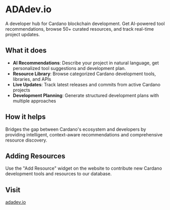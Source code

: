 # ADAdev.io

A developer hub for Cardano blockchain development. Get AI-powered tool recommendations, browse 50+ curated resources, and track real-time project updates.

## What it does

- **AI Recommendations**: Describe your project in natural language, get personalized tool suggestions and development plan.
- **Resource Library**: Browse categorized Cardano development tools, libraries, and APIs
- **Live Updates**: Track latest releases and commits from active Cardano projects
- **Development Planning**: Generate structured development plans with multiple approaches

## How it helps

Bridges the gap between Cardano's ecosystem and developers by providing intelligent, context-aware recommendations and comprehensive resource discovery.

## Adding Resources

Use the "Add Resource" widget on the website to contribute new Cardano development tools and resources to our database.

## Visit

[adadev.io](https://adadev.io) 